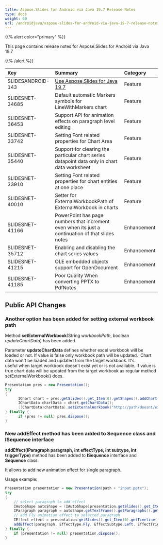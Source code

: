 ```yaml
---
title: Aspose.Slides for Android via Java 19.7 Release Notes
type: docs
weight: 60
url: /androidjava/aspose-slides-for-android-via-java-19-7-release-notes/
---
```


{{% alert color="primary" %}} 

This page contains release notes for Aspose.Slides for Android via Java 19.7

{{% /alert %}} 

|**Key**|**Summary**|**Category**|
| :- | :- | :- |
|SLIDESANDROID-143|[Use Aspose.Slides for Java 19.7](/slides/java/aspose-slides-for-java-19-7-release-notes/)|Feature|
|SLIDESNET-34685|Default automatic Markers symbols for LineWithMarkers chart|Feature|
|SLIDESNET-36453|Support API for animation effects on paragraph level editing|Feature|
|SLIDESNET-33742|Setting Font related properties for Chart Area|Feature|
|SLIDESNET-35440|Support for clearing the particular chart series datapoint data only in chart data worksheet|Feature|
|SLIDESNET-33910|Setting Font related properties for chart entities at one place|Feature|
|SLIDESNET-40010|Setter for ExternalWorkbookPath of ExternalWorkbook in charts|Feature|
|SLIDESNET-41166|PowerPoint has page numbers that increment even when its just a continuation of that slides notes|Enhancement|
|SLIDESNET-35712|Enabling and disabling the chart series values|Enhancement|
|SLIDESNET-41215|OLE embedded objects support for OpenDocument|Enhancement|
|SLIDESNET-41185|Poor Quality When converting PPTX to PdfNotes|Enhancement|
## **Public API Changes**
### **Another option has been added for setting external workbook path**
Method **setExternalWorkbook**(String *workbookPath*, boolean *updateChartData*) has been added. 

Parameter **updateChartData** defines whether excel workbook will be loaded or not. If value is false only workbook path will be updated.  Chart data won't be loaded and updated from the target workbook. It's useful when target workbook doesn't exist yet or is not available. If value is true chart data will be updated from the target workbook as regular method setExternalWorkbook() does.

``` java
Presentation pres = new Presentation();
try
{
      IChart chart = pres.getSlides().get_Item(0).getShapes().addChart(ChartType.Pie, 50, 50, 400, 600, true);
      IChartData chartData = chart.getChartData();
      ((ChartData)chartData).setExternalWorkbook("http://path/doesnt/exists", false);
} finally {
      if (pres != null) pres.dispose();
}
```


### **New addEffect method has been added to Sequence class and ISequence interface**
**addEffect(IParagraph paragraph, int effectType, int subtype, int triggerType)** method has been added to **ISequence** interface and **Sequence** class.

It allows to add new animation effect for single paragraph.

Usage example:

``` java
Presentation presentation = new Presentation(path + "input.pptx");
try
{
    // select paragraph to add effect
    IAutoShape autoShape = (IAutoShape)presentation.getSlides().get_Item(0).getShapes().get_Item(0);
    IParagraph paragraph = autoShape.getTextFrame().getParagraphs().get_Item(0);
    // add Fly animation effect to selected paragraph
    IEffect effect = presentation.getSlides().get_Item(0).getTimeline().getMainSequence().
    addEffect(paragraph, EffectType.Fly, EffectSubtype.Left, EffectTriggerType.OnClick);
} finally {
    if (presentation != null) presentation.dispose();
}
```

